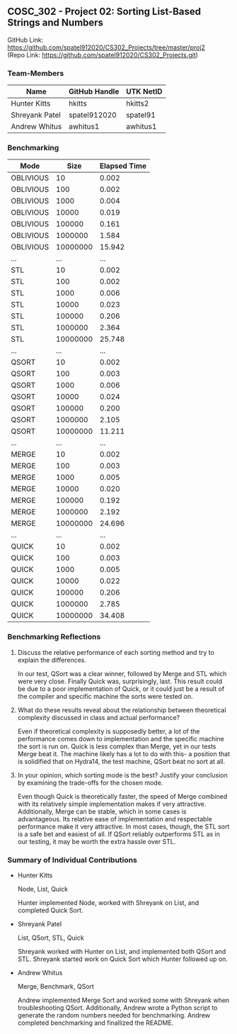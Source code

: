 ## COSC_302 - Project 02: Sorting List-Based Strings and Numbers

GitHub Link: https://github.com/spatel912020/CS302_Projects/tree/master/proj2  
(Repo Link: https://github.com/spatel912020/CS302_Projects.git)


### Team-Members

| Name           | GitHub Handle  | UTK NetID  |
|----------------|----------------|------------|
| Hunter Kitts   | hkitts         | hkitts2    |
| Shreyank Patel | spatel912020   | spatel91   |
| Andrew Whitus  | awhitus1       | awhitus1   |


### Benchmarking

| Mode    | Size     | Elapsed Time  |
|---------|----------|---------------|
| OBLIVIOUS | 10       | 0.002       | 
| OBLIVIOUS | 100      | 0.002       |
| OBLIVIOUS | 1000     | 0.004       | 
| OBLIVIOUS | 10000    | 0.019       | 
| OBLIVIOUS | 100000   | 0.161       | 
| OBLIVIOUS | 1000000  | 1.584       | 
| OBLIVIOUS | 10000000 | 15.942      |
| ...     | ...      | ...           | 
| STL     | 10       | 0.002         | 
| STL     | 100      | 0.002         |
| STL     | 1000     | 0.006         | 
| STL     | 10000    | 0.023         | 
| STL     | 100000   | 0.206         | 
| STL     | 1000000  | 2.364         | 
| STL     | 10000000 | 25.748        | 
| ...     | ...      | ...           | 
| QSORT   | 10       | 0.002         | 
| QSORT   | 100      | 0.003         |
| QSORT   | 1000     | 0.006         | 
| QSORT   | 10000    | 0.024         | 
| QSORT   | 100000   | 0.200         | 
| QSORT   | 1000000  | 2.105         | 
| QSORT   | 10000000 | 11.211        | 
| ...     | ...      | ...           | 
| MERGE   | 10       | 0.002         | 
| MERGE   | 100      | 0.003         |
| MERGE   | 1000     | 0.005         | 
| MERGE   | 10000    | 0.020         | 
| MERGE   | 100000   | 0.192         | 
| MERGE   | 1000000  | 2.192         | 
| MERGE   | 10000000 | 24.696        |
| ...     | ...      | ...           | 
| QUICK   | 10       | 0.002         | 
| QUICK   | 100      | 0.003         |
| QUICK   | 1000     | 0.005         | 
| QUICK   | 10000    | 0.022         | 
| QUICK   | 100000   | 0.206         | 
| QUICK   | 1000000  | 2.785         | 
| QUICK   | 10000000 | 34.408        |  


### Benchmarking Reflections

1. Discuss the relative performance of each sorting method and try to explain the differences.

    In our test, QSort was a clear winner, followed by Merge and STL which were very close. Finally Quick was, surprisingly, last. This result could be due to a poor implementation of Quick, or it could just be a result of the compiler and specific machine the sorts were tested on.

2. What do these results reveal about the relationship between theoretical complexity discussed in class and actual performance?

    Even if theoretical complexity is supposedly better, a lot of the performance comes down to implementation and the specific machine the sort is run on. Quick is less complex than Merge, yet in our tests Merge beat it. The machine likely has a lot to do with this- a position that is solidified that on Hydra14, the test machine, QSort beat no sort at all.

3. In your opinion, which sorting mode is the best? Justify your conclusion by examining the trade-offs for the chosen mode.
    
    Even though Quick is theoretically faster, the speed of Merge combined with its relatively simple implementation makes if very attractive. Additionally, Merge can be stable, which in some cases is advantageous. Its relative ease of implementation and respectable performance make it very attractive. In most cases, though, the STL sort is a safe bet and easiest of all. If QSort reliably outperforms STL as in our testing, it may be worth the extra hassle over STL.


### Summary of Individual Contributions

- Hunter Kitts

   Node, List, Quick

   Hunter implemented Node, worked with Shreyank on List, and completed Quick Sort.

- Shreyank Patel 

    List, QSort, STL, Quick

    Shreyank worked with Hunter on List, and implemented both QSort and STL. Shreyank started work on Quick Sort which Hunter followed up on. 

- Andrew Whitus

    Merge, Benchmark, QSort

    Andrew implemented Merge Sort and worked some with Shreyank when troubleshooting QSort. Additionally, Andrew wrote a Python script to generate the random numbers needed for benchmarking. Andrew completed benchmarking and finallized the README.

